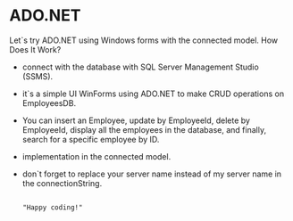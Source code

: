 # ADO.NET
Let`s try ADO.NET using Windows forms with the connected model.
How Does It Work?
- connect with the database with SQL Server Management Studio (SSMS).
- it`s a simple UI WinForms using ADO.NET to make CRUD operations on EmployeesDB.
- You can insert an Employee, update by EmployeeId, delete by EmployeeId, display all the employees in the database, and finally, search for a specific employee by ID.
- implementation in the connected model.
- don`t forget to replace your server name instead of my server name in the connectionString.
  
                                                                      "Happy coding!"

